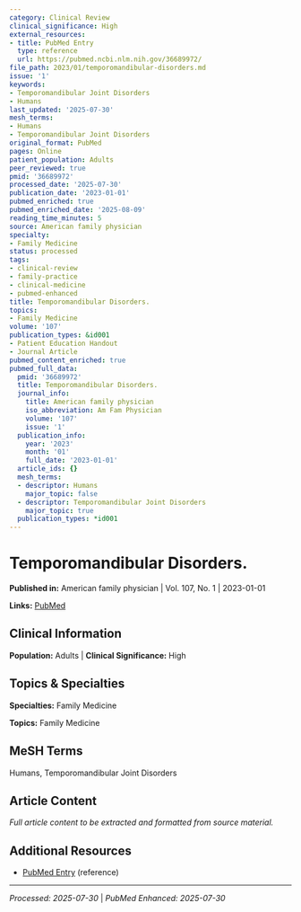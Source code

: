 ```yaml
---
category: Clinical Review
clinical_significance: High
external_resources:
- title: PubMed Entry
  type: reference
  url: https://pubmed.ncbi.nlm.nih.gov/36689972/
file_path: 2023/01/temporomandibular-disorders.md
issue: '1'
keywords:
- Temporomandibular Joint Disorders
- Humans
last_updated: '2025-07-30'
mesh_terms:
- Humans
- Temporomandibular Joint Disorders
original_format: PubMed
pages: Online
patient_population: Adults
peer_reviewed: true
pmid: '36689972'
processed_date: '2025-07-30'
publication_date: '2023-01-01'
pubmed_enriched: true
pubmed_enriched_date: '2025-08-09'
reading_time_minutes: 5
source: American family physician
specialty:
- Family Medicine
status: processed
tags:
- clinical-review
- family-practice
- clinical-medicine
- pubmed-enhanced
title: Temporomandibular Disorders.
topics:
- Family Medicine
volume: '107'
publication_types: &id001
- Patient Education Handout
- Journal Article
pubmed_content_enriched: true
pubmed_full_data:
  pmid: '36689972'
  title: Temporomandibular Disorders.
  journal_info:
    title: American family physician
    iso_abbreviation: Am Fam Physician
    volume: '107'
    issue: '1'
  publication_info:
    year: '2023'
    month: '01'
    full_date: '2023-01-01'
  article_ids: {}
  mesh_terms:
  - descriptor: Humans
    major_topic: false
  - descriptor: Temporomandibular Joint Disorders
    major_topic: true
  publication_types: *id001
---
```


# Temporomandibular Disorders.

**Published in:** American family physician | Vol. 107, No. 1 | 2023-01-01

**Links:** [PubMed](https://pubmed.ncbi.nlm.nih.gov/36689972/)

## Clinical Information

**Population:** Adults | **Clinical Significance:** High

## Topics & Specialties

**Specialties:** Family Medicine

**Topics:** Family Medicine

## MeSH Terms

Humans, Temporomandibular Joint Disorders

## Article Content

*Full article content to be extracted and formatted from source material.*

## Additional Resources

- [PubMed Entry](https://pubmed.ncbi.nlm.nih.gov/36689972/) (reference)

---

*Processed: 2025-07-30* | *PubMed Enhanced: 2025-07-30*
